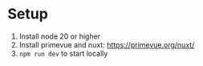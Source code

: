 # Setup

1. Install node 20 or higher
2. Install primevue and nuxt: https://primevue.org/nuxt/
3. `npm run dev` to start locally
